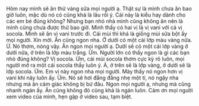 Hôm nay mình sẽ ăn thử váng sữa mọi người ạ. Thật sự là mình chưa ăn bao giờ luôn, mặc dù nó có cũng khá là lâu rồi ý. Cái này là kiểu hay dành cho các em bé đúng không? Nhưng bạn nhỏ nhà mình cũng không ăn nên là mình cũng chưa được thử bao giờ. Mình thấy có hai vị là vị vani với cả vị socola. Mình sẽ ăn vị vani trước đi. Cái mùi thì khá là giống mùi sữa bột ấy mọi người. Xin mời. Ăn cũng ngon nha. Ở dưới có một cái lớp màu vàng nữa. Ừ. Nó thơm, nóng vậy. Ăn ngon mọi người ạ. Dưới sẽ có một cái lớp vàng ở dưới nữa, ở trên là lớp màu trắng. Ừm. Người lớn có thấy ngon là gì các bạn nhỏ đúng không? Vị socola. Ừm, cái mùi socola thơm cực kỳ rõ luôn, mọi người mở ra một cái socola thấy luôn ý. À, ở trên sẽ là lớp vàng, ở dưới sẽ là lớp socola. Ừm. Em vị này ngon nha mọi người. Mày thấy nó ngon hơn vị vani khi nãy luôn ấy. Ừm. Nó sẽ hơi đắng đắng nhẹ một tí, nó ngậy nha nhưng mà ăn cảm giác không bị bứ đâu. Ngon mọi người ạ, nhưng mà cũng nhanh ngán ấy. Ăn cũng không đó cũng khá là ngán luôn. Cảm ơn mọi người xem video của mình, hẹn gặp ở video sau, tạm biệt.